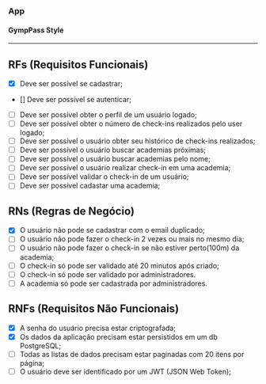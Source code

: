 ### App
#### GympPass Style 
----

## RFs (Requisitos Funcionais)

- [x] Deve ser possível se cadastrar;
- [] Deve ser possível se autenticar;
- [ ] Deve ser possível obter o perfil de um usuário logado;
- [ ] Deve ser possível obter o número de check-ins realizados pelo user logado;
- [ ] Deve ser possível o usuário obter seu histórico de check-ins realizados;
- [ ] Deve ser possível o usuário buscar academias próximas;
- [ ] Deve ser possível o usuário buscar academias pelo nome;
- [ ] Deve ser possível o usuário realizar check-in em uma academia; 
- [ ] Deve ser possível validar o check-in de um usuário;
- [ ] Deve ser possível cadastar uma academia;

## RNs (Regras de Negócio)

- [x] O usuário não pode se cadastrar com o email duplicado;
- [ ] O usuário não pode fazer o check-in 2 vezes ou mais no mesmo dia;
- [ ] O usuário não pode fazer o check-in se não estiver perto(100m) da academia;
- [ ] O check-in só pode ser validado até 20 minutos após criado;
- [ ] O check-in só pode ser validado por administradores.
- [ ] A academia só pode ser cadastrada por administradores.

## RNFs (Requisitos Não Funcionais)

- [x] A senha do usuário precisa estar criptografada;
- [x] Os dados da aplicação precisam estar persistidos em um db PostgreSQL;
- [ ] Todas as listas de dados precisam estar paginadas com 20 itens por página;
- [ ] O usuário deve ser identificado por um JWT (JSON Web Token);